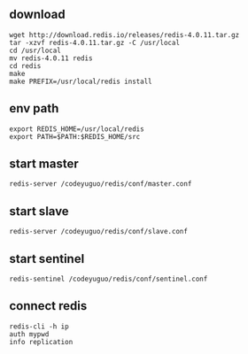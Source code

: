 ## download
```
wget http://download.redis.io/releases/redis-4.0.11.tar.gz
tar -xzvf redis-4.0.11.tar.gz -C /usr/local
cd /usr/local
mv redis-4.0.11 redis
cd redis
make
make PREFIX=/usr/local/redis install
```
## env path
```
export REDIS_HOME=/usr/local/redis
export PATH=$PATH:$REDIS_HOME/src

```

## start master
```
redis-server /codeyuguo/redis/conf/master.conf
```

## start slave
```
redis-server /codeyuguo/redis/conf/slave.conf
```

## start sentinel
```
redis-sentinel /codeyuguo/redis/conf/sentinel.conf
```

## connect redis
```
redis-cli -h ip
auth mypwd
info replication
```